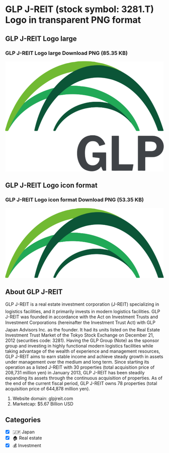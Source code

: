 # GLP J-REIT (stock symbol: 3281.T) Logo in transparent PNG format

## GLP J-REIT Logo large

### GLP J-REIT Logo large Download PNG (85.35 KB)

![GLP J-REIT Logo large Download PNG (85.35 KB)](/img/orig/3281.T_BIG-70261e6e.png)

## GLP J-REIT Logo icon format

### GLP J-REIT Logo icon format Download PNG (53.35 KB)

![GLP J-REIT Logo icon format Download PNG (53.35 KB)](/img/orig/3281.T-66c26931.png)

## About GLP J-REIT

GLP J-REIT is a real estate investment corporation (J-REIT) specializing in logistics facilities, and it primarily invests in modern logistics facilities. GLP J-REIT was founded in accordance with the Act on Investment Trusts and Investment Corporations (hereinafter the Investment Trust Act) with GLP Japan Advisors Inc. as the founder. It had its units listed on the Real Estate Investment Trust Market of the Tokyo Stock Exchange on December 21, 2012 (securities code: 3281). Having the GLP Group (Note) as the sponsor group and investing in highly functional modern logistics facilities while taking advantage of the wealth of experience and management resources, GLP J-REIT aims to earn stable income and achieve steady growth in assets under management over the medium and long term. Since starting its operation as a listed J-REIT with 30 properties (total acquisition price of 208,731 million yen) in January 2013, GLP J-REIT has been steadily expanding its assets through the continuous acquisition of properties. As of the end of the current fiscal period, GLP J-REIT owns 78 properties (total acquisition price of 644,878 million yen).

1. Website domain: glpjreit.com
2. Marketcap: $5.67 Billion USD


## Categories
- [x] 🇯🇵 Japan
- [x] 🏠 Real estate
- [x] 💰 Investment
